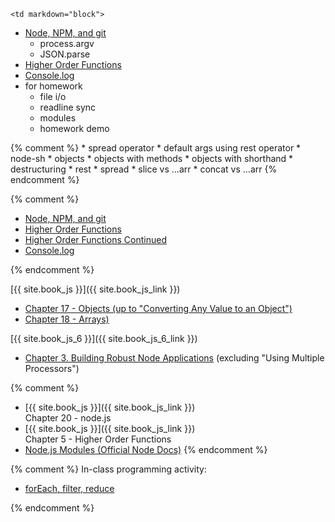 	<td markdown="block">
* [Node, NPM, and git](slides/03/node-npm-debug-git.html)
    * process.argv
    * JSON.parse
* [Higher Order Functions](slides/03/higher-order-functions.html) 
* [Console.log](slides/03/questions-log.html)
* for homework
    * file i/o
    * readline sync
    * modules
    * homework demo

{% comment %}
	* spread operator
    * default args using rest operator
    * node-sh
    * objects
    * objects with methods
    * objects with shorthand
    * destructuring
    * rest
    * spread
    * slice vs ...arr
    * concat vs ...arr
{% endcomment %}

{% comment %}
* [Node, NPM, and git](slides/02/node-npm-debug-git.html)
* [Higher Order Functions](slides/02/higher-order-functions.html) 
* [Higher Order Functions Continued](slides/04/higher-order-functions-continued.html) 
* [Console.log](slides/02/questions-log.html)

{% endcomment %}

</td>
	<td markdown="block">


[{{ site.book_js }}]({{ site.book_js_link }})

* [Chapter 17 - Objects (up to "Converting Any Value to an Object")](http://speakingjs.com/es5/ch17.html)
* [Chapter 18 - Arrays)](http://speakingjs.com/es5/ch18.html)

[{{ site.book_js_6 }}]({{ site.book_js_6_link }})

* [Chapter 3. Building Robust Node Applications](http://chimera.labs.oreilly.com/books/1234000001808/ch03.html) (excluding "Using Multiple Processors")

{% comment %}
* [{{ site.book_js }}]({{ site.book_js_link }}) <br> Chapter 20 - node.js
* [{{ site.book_js }}]({{ site.book_js_link }}) <br> Chapter 5 - Higher Order Functions
* [Node.js Modules (Official Node Docs)](https://nodejs.org/api/modules.html)
{% endcomment %}

</td>
	<td markdown="block">


{% comment %}
In-class programming activity:

* [forEach, filter, reduce](https://docs.google.com/a/nyu.edu/forms/d/e/1FAIpQLSfvbcstf1-IKNVD-YFK77X_zr4ph3f8dYLlo1jBwdNswTwVaQ/viewform)

{% endcomment %}
<!--
* [](assignments/.html)
-->
</td>

